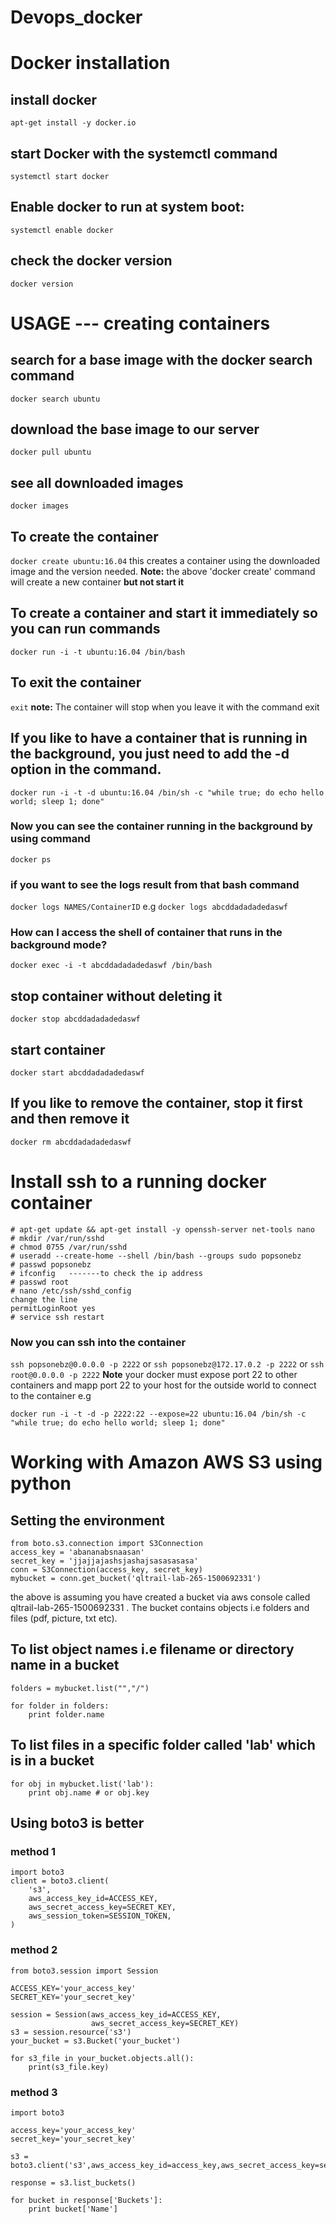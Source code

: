 # Devops_docker
# Docker installation
## install docker
```apt-get install -y docker.io```
## start Docker with the systemctl command
```systemctl start docker```
## Enable docker to run at system boot:
```systemctl enable docker```
## check the docker version
```docker version```
# USAGE --- creating containers
## search for a base image with the docker search command
```docker search ubuntu```
## download the base image to our server
```docker pull ubuntu```
## see all downloaded images
```docker images```
## To create the container
```docker create ubuntu:16.04``` this creates a container using the downloaded image and the version needed.
**Note:** the above 'docker create' command will create a new container **but not start it**
## To create a container and start it immediately so you can run commands
```docker run -i -t ubuntu:16.04 /bin/bash```
## To exit the container
```exit``` **note:** The container will stop when you leave it with the command exit
## If you like to have a container that is running in the background, you just need to add the -d option in the command.
```docker run -i -t -d ubuntu:16.04 /bin/sh -c "while true; do echo hello world; sleep 1; done"```
### Now you can see the container running in the background by using command
```docker ps```
### if you want to see the logs result from that bash command
```docker logs NAMES/ContainerID```
e.g
```docker logs abcddadadadedaswf```
### How can I access the shell of container that runs in the background mode?
```docker exec -i -t abcddadadadedaswf /bin/bash```
## stop container without deleting it
```docker stop abcddadadadedaswf```
## start container
```docker start abcddadadadedaswf```
## If you like to remove the container, stop it first and then remove it
```docker rm abcddadadadedaswf```


# Install ssh to a running docker container
```
# apt-get update && apt-get install -y openssh-server net-tools nano
# mkdir /var/run/sshd
# chmod 0755 /var/run/sshd
# useradd --create-home --shell /bin/bash --groups sudo popsonebz
# passwd popsonebz
# ifconfig   -------to check the ip address
# passwd root
# nano /etc/ssh/sshd_config
change the line 
permitLoginRoot yes
# service ssh restart
```
### Now you can ssh into the container
```ssh popsonebz@0.0.0.0 -p 2222``` or ```ssh popsonebz@172.17.0.2 -p 2222``` or
```ssh root@0.0.0.0 -p 2222```
**Note** your docker must expose port 22 to other containers and mapp port 22 to your host for the outside world to connect to the container e.g

```docker run -i -t -d -p 2222:22 --expose=22 ubuntu:16.04 /bin/sh -c "while true; do echo hello world; sleep 1; done"```

# Working with Amazon AWS S3 using python
## Setting the environment
```
from boto.s3.connection import S3Connection
access_key = 'abananabsnaasan'
secret_key = 'jjajjajashsjashajsasasasasa'
conn = S3Connection(access_key, secret_key)
mybucket = conn.get_bucket('qltrail-lab-265-1500692331') 
```
the above is assuming you have created a bucket via aws console called qltrail-lab-265-1500692331 . The bucket contains objects i.e folders and files (pdf, picture, txt etc).

## To list object names i.e filename or directory name in a bucket
```folders = mybucket.list("","/")```

```
for folder in folders:
    print folder.name
```
## To list files in a specific folder called 'lab' which is in a bucket
```
for obj in mybucket.list('lab'):
    print obj.name # or obj.key
```
## Using boto3 is better
### method 1
```
import boto3
client = boto3.client(
    's3',
    aws_access_key_id=ACCESS_KEY,
    aws_secret_access_key=SECRET_KEY,
    aws_session_token=SESSION_TOKEN,
)
```
### method 2
```
from boto3.session import Session

ACCESS_KEY='your_access_key'
SECRET_KEY='your_secret_key'

session = Session(aws_access_key_id=ACCESS_KEY,
                  aws_secret_access_key=SECRET_KEY)
s3 = session.resource('s3')
your_bucket = s3.Bucket('your_bucket')

for s3_file in your_bucket.objects.all():
    print(s3_file.key)
```
### method 3
```
import boto3

access_key='your_access_key'
secret_key='your_secret_key'

s3 = boto3.client('s3',aws_access_key_id=access_key,aws_secret_access_key=secret_key)

response = s3.list_buckets()

for bucket in response['Buckets']:
    print bucket['Name']
````
